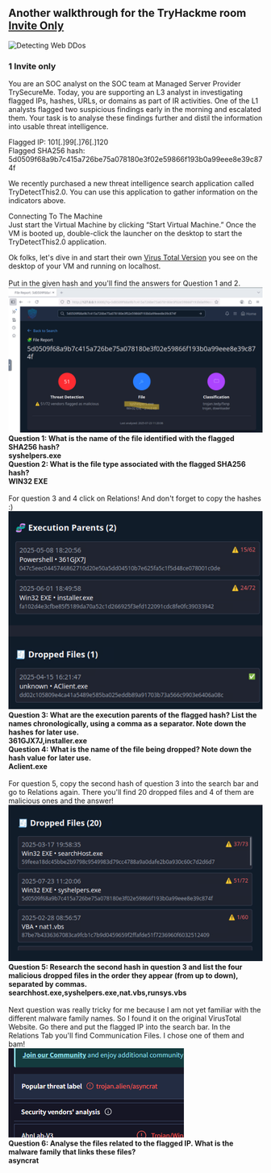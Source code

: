 ## Another walkthrough for the TryHackme room [Invite Only](https://tryhackme.com/room/invite-only) <br>

 <img width="150" height="150" alt="Detecting Web DDos" src="https://tryhackme-images.s3.amazonaws.com/room-icons/5fc2847e1bbebc03aa89fbf2-1757474827465" /> <br>

 ### 1 Invite only <br>

You are an SOC analyst on the SOC team at Managed Server Provider TrySecureMe. Today, you are supporting an L3 analyst in investigating flagged IPs, hashes, URLs, or domains as part of IR activities. One of the L1 analysts flagged two suspicious findings early in the morning and escalated them. Your task is to analyse these findings further and distil the information into usable threat intelligence. <br>

Flagged IP: 101[.]99[.]76[.]120<br>
Flagged SHA256 hash: 5d0509f68a9b7c415a726be75a078180e3f02e59866f193b0a99eee8e39c874f<br>

We recently purchased a new threat intelligence search application called TryDetectThis2.0. You can use this application to gather information on the indicators above.<br>

Connecting To The Machine<br>
Just start the Virtual Machine by clicking “Start Virtual Machine.” Once the VM is booted up, double-click the launcher on the desktop to start the TryDetectThis2.0 application.<br>

Ok folks, let's dive in and start their own [Virus Total Version](https://www.virustotal.com/) you see on the desktop of your VM and running on localhost. <br>
<br>
Put in the given hash and you'll find the answers for Question 1 and 2. 
<img src="https://github.com/codingfox86/thm_InviteOnly/blob/main/q1.png" /> <br>
__Question 1: What is the name of the file identified with the flagged SHA256 hash? <br>
syshelpers.exe__ <br>
__Question 2: What is the file type associated with the flagged SHA256 hash? <br>
WIN32 EXE__ <br>
<br>
For question 3 and 4 click on Relations! And don't forget to copy the hashes :) <br>
<img src="https://github.com/codingfox86/thm_InviteOnly/blob/main/q3.png" /> <br>
__Question 3: What are the execution parents of the flagged hash? List the names chronologically, using a comma as a separator. Note down the hashes for later use.<br>
361GJX7J,installer.exe__ <br>
__Question 4: What is the name of the file being dropped? Note down the hash value for later use. <br>
Aclient.exe__ <br>
<br>
For question 5, copy the second hash of question 3 into the search bar and go to Relations again. There you'll find 20 dropped files and 4 of them are malicious ones and the answer! <br>
<img src="https://github.com/codingfox86/thm_InviteOnly/blob/main/q5.png" /> <br>
__Question 5: Research the second hash in question 3 and list the four malicious dropped files in the order they appear (from up to down), separated by commas. <br>
searchhost.exe,syshelpers.exe,nat.vbs,runsys.vbs__ <br>
<br>
Next question was really tricky for me because I am not yet familiar with the different malware family names. So I found it on the original VirusTotal Website. Go there and put the flagged IP into the search bar. In the Relations Tab you'll find Communication Files. I chose one of them and bam! <br>
<img src="https://github.com/codingfox86/thm_InviteOnly/blob/main/q6.png" /> <br>
__Question 6: Analyse the files related to the flagged IP. What is the malware family that links these files? <br>
asyncrat__ 

